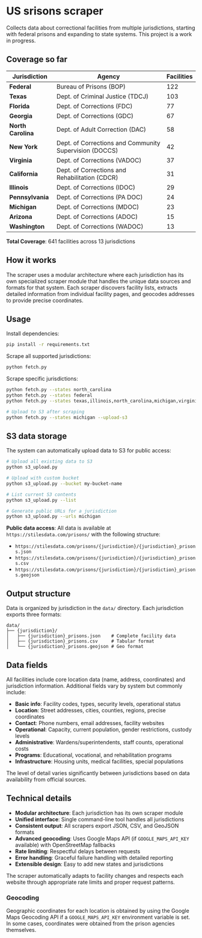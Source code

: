 # US srisons scraper

Collects data about correctional facilities from multiple jurisdictions, starting with federal prisons and expanding to state systems. This project is a work in progress. 

## Coverage so far

| Jurisdiction | Agency | Facilities |
|--------------|--------|------------|
| **Federal** | Bureau of Prisons (BOP) | 122 |
| **Texas** | Dept. of Criminal Justice (TDCJ) | 103 |
| **Florida** | Dept. of Corrections (FDC) | 77 |
| **Georgia** | Dept. of Corrections (GDC) | 67 |
| **North Carolina** | Dept. of Adult Correction (DAC) | 58 |
| **New York** | Dept. of Corrections and Community Supervision (DOCCS) | 42 |
| **Virginia** | Dept. of Corrections (VADOC) | 37 |
| **California** | Dept. of Corrections and Rehabilitation (CDCR) | 31 |
| **Illinois** | Dept. of Corrections (IDOC) | 29 |
| **Pennsylvania** | Dept. of Corrections (PA DOC) | 24 |
| **Michigan** | Dept. of Corrections (MDOC) | 23 |
| **Arizona** | Dept. of Corrections (ADOC) | 15 |
| **Washington** | Dept. of Corrections (WADOC) | 13 |

**Total Coverage**: 641 facilities across 13 jurisdictions

## How it works

The scraper uses a modular architecture where each jurisdiction has its own specialized scraper module that handles the unique data sources and formats for that system. Each scraper discovers facility lists, extracts detailed information from individual facility pages, and geocodes addresses to provide precise coordinates.

## Usage

Install dependencies:
```bash
pip install -r requirements.txt
```

Scrape all supported jurisdictions:
```bash
python fetch.py
```

Scrape specific jurisdictions:
```bash
python fetch.py --states north_carolina
python fetch.py --states federal
python fetch.py --states texas,illinois,north_carolina,michigan,virginia,washington,arizona

# Upload to S3 after scraping
python fetch.py --states michigan --upload-s3
```

## S3 data storage

The system can automatically upload data to S3 for public access:

```bash
# Upload all existing data to S3
python s3_upload.py

# Upload with custom bucket
python s3_upload.py --bucket my-bucket-name

# List current S3 contents
python s3_upload.py --list

# Generate public URLs for a jurisdiction
python s3_upload.py --urls michigan
```

**Public data access**: All data is available at `https://stilesdata.com/prisons/` with the following structure:
- `https://stilesdata.com/prisons/{jurisdiction}/{jurisdiction}_prisons.json`
- `https://stilesdata.com/prisons/{jurisdiction}/{jurisdiction}_prisons.csv` 
- `https://stilesdata.com/prisons/{jurisdiction}/{jurisdiction}_prisons.geojson`

## Output structure

Data is organized by jurisdiction in the `data/` directory. Each jurisdiction exports three formats:

```
data/
├── {jurisdiction}/
│   ├── {jurisdiction}_prisons.json    # Complete facility data
│   ├── {jurisdiction}_prisons.csv     # Tabular format
│   └── {jurisdiction}_prisons.geojson # Geo format
```

## Data fields

All facilities include core location data (name, address, coordinates) and jurisdiction information. Additional fields vary by system but commonly include:

- **Basic info**: Facility codes, types, security levels, operational status
- **Location**: Street addresses, cities, counties, regions, precise coordinates
- **Contact**: Phone numbers, email addresses, facility websites
- **Operational**: Capacity, current population, gender restrictions, custody levels
- **Administrative**: Wardens/superintendents, staff counts, operational costs
- **Programs**: Educational, vocational, and rehabilitation programs
- **Infrastructure**: Housing units, medical facilities, special populations

The level of detail varies significantly between jurisdictions based on data availability from official sources.

## Technical details

- **Modular architecture**: Each jurisdiction has its own scraper module
- **Unified interface**: Single command-line tool handles all jurisdictions
- **Consistent output**: All scrapers export JSON, CSV, and GeoJSON formats
- **Advanced geocoding**: Uses Google Maps API (if `GOOGLE_MAPS_API_KEY` available) with OpenStreetMap fallbacks
- **Rate limiting**: Respectful delays between requests
- **Error handling**: Graceful failure handling with detailed reporting
- **Extensible design**: Easy to add new states and jurisdictions

The scraper automatically adapts to facility changes and respects each website through appropriate rate limits and proper request patterns.

### Geocoding

Geographic coordinates for each location is obtained by using the Google Maps Geocoding API if a `GOOGLE_MAPS_API_KEY` environment variable is set. In some cases, coordinates were obtained from the prison agencies themselves. 